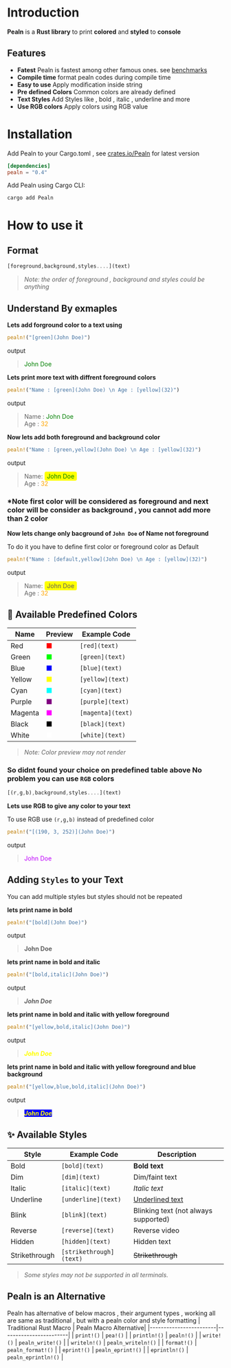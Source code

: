 # Introduction
**Pealn** is a **Rust library** to print **colored** and **styled** to **console**
## Features
- **Fatest** Pealn is fastest among other famous ones. see [benchmarks](.././benches/README.md)
- **Compile time** format pealn codes during compile time 
- **Easy to use** Apply modification inside string
- **Pre defined Colors** Common colors  are already defined
- **Text Styles** Add Styles like , bold , italic , underline and more
- **Use RGB colors** Apply colors using RGB value

# Installation
Add Pealn to your Cargo.toml , see [crates.io/Pealn](https://crates.io/crates/pealn) for latest version

```toml
[dependencies]
pealn = "0.4"
```

Add Pealn using Cargo CLI:
```
cargo add Pealn
```

# How to use it
## Format

```rust
[foreground,background,styles....](text) 
```
> *Note: the order of foreground , background and styles could be anything*

## Understand By exmaples
**Lets add forground color to a text using** 
```rust
pealn!("[green](John Doe)") 
```
output
> <span style="color:green">John Doe</span>

**Lets  print more text with diffrent foreground colors**
```rust
pealn!("Name : [green](John Doe) \n Age : [yellow](32)") 
```
output
> Name : <span style="color:green">John Doe</span>  
Age : <span style="color:orange">32</span>

**Now lets add  both foreground and background color**
```rust
pealn!("Name : [green,yellow](John Doe) \n Age : [yellow](32)") 
```
output
>Name: <span style="background-color: yellow; color: green; padding: 2px 6px; border-radius: 4px;">John Doe</span>  
Age : <span style="color:orange">32</span>

### *Note first color will be considered as foreground and next color will be consider as background , you cannot add more than 2 color 

**Now lets change only bacground of `John Doe` of Name not foreground**

To do it you have to define first color or  foreground color as Default
```rust
pealn!("Name : [default,yellow](John Doe) \n Age : [yellow](32)") 
```
output
>Name: <span style="background-color: yellow; padding: 2px 6px; border-radius: 4px;">John Doe</span>  
Age : <span style="color:orange">32</span>

## 🎨 Available Predefined Colors

| Name      | Preview                          | Example Code         |
|-----------|----------------------------------|----------------------|
| Red       | <span style="color:#ff0000;">■</span> | `[red](text)`        |
| Green     | <span style="color:#00ff00;">■</span> | `[green](text)`      |
| Blue      | <span style="color:#0000ff;">■</span> | `[blue](text)`       |
| Yellow    | <span style="color:#ffff00;">■</span> | `[yellow](text)`     |
| Cyan      | <span style="color:#00ffff;">■</span> | `[cyan](text)`       |
| Purple    | <span style="color:#800080;">■</span> | `[purple](text)`     |
| Magenta   | <span style="color:#ff00ff;">■</span> | `[magenta](text)`    |
| Black     | <span style="color:#000000;">■</span> | `[black](text)`      |
| White     | <span style="color:#ffffff;">■</span> | `[white](text)`      |

> *Note: Color preview may not render*

### So didnt found your choice on predefined table above No problem you can use `RGB` colors
```rust
[(r,g,b),background,styles....](text) 
```

**Lets use RGB to give any color to your text**

To use RGB use `(r,g,b)` instead of predefined color

```rust
pealn!("[(190, 3, 252)](John Doe)") 
```
output
> <span style="color: rgb(190, 3, 252);">John Doe</span>

## Adding `Styles` to your Text
You can add multiple styles but styles should not be repeated

**lets print name in bold**

```rust
pealn!("[bold](John Doe)") 
```
output
> <span style="font-weight: bold;">John Doe</span>

**lets print name in bold and italic**

```rust
pealn!("[bold,italic](John Doe)") 
```
output
> <span style="font-weight: bold; font-style: italic;">John Doe</span>

**lets print name in bold and italic with yellow foreground**

```rust
pealn!("[yellow,bold,italic](John Doe)") 
```
output
> <span style="font-weight: bold; font-style: italic; color: yellow;">John Doe</span>

**lets print name in bold and italic with yellow foreground and blue background**

```rust
pealn!("[yellow,blue,bold,italic](John Doe)") 
```
output
> <span style="font-weight: bold; font-style: italic; color: yellow; background-color: blue;">John Doe</span>

## ✨ Available Styles

| Style          | Example Code         | Description                  |
|----------------|---------------------|------------------------------|
| Bold           | `[bold](text)`      | **Bold text**                |
| Dim            | `[dim](text)`       | Dim/faint text               |
| Italic         | `[italic](text)`    | *Italic text*                |
| Underline      | `[underline](text)` | <u>Underlined text</u>       |
| Blink          | `[blink](text)`     | Blinking text (not always supported) |
| Reverse        | `[reverse](text)`   | Reverse video                |
| Hidden         | `[hidden](text)`    | Hidden text                  |
| Strikethrough  | `[strikethrough](text)` | ~~Strikethrough~~           |

> *Some styles may not be supported in all terminals.*

## Pealn is an Alternative
Pealn has alternative of below macros , their argument types , working all are same  as traditional , but with a pealn  color and style formatting
| Traditional Rust Macro | Pealn Macro Alternative|
|------------------------|------------------------|
| `print!()`             | `pea!()`               |
| `println!()`           | `pealn!()`             |
| `write!()`             | `pealn_write!()`       |
| `writeln!()`           | `pealn_writeln!()`     |
| `format!()`            | `pealn_format!()`      |
| `eprint!()`            | `pealn_eprint!()`      |
| `eprintln!()`          | `pealn_eprintln!()`    |
